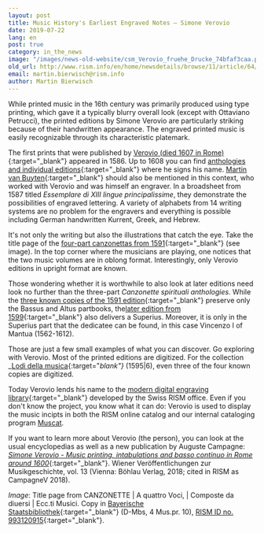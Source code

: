 ```yaml
---
layout: post
title: Music History's Earliest Engraved Notes – Simone Verovio
date: 2019-07-22
lang: en
post: true
category: in_the_news
image: "/images/news-old-website/csm_Verovio_fruehe_Drucke_74bfaf3caa.png"
old_url: http://www.rism.info/en/home/newsdetails/browse/11/article/64/music-historys-earliest-engraved-notes-simone-verovio.html
email: martin.bierwisch@rism.info
author: Martin Bierwisch
---
```


While printed music in the 16th century was primarily produced using type printing, which gave it a typically blurry overall look (except with Ottaviano Petrucci), the printed editions by Simone Verovio are particularly striking because of their handwritten appearance. The engraved printed music is easily recognizable through its characteristic platemark.

The first prints that were published by [Verovio (died 1607 in Rome)](https://opac.rism.info/search?id=pe30092268&Language=en){:target="_blank"} appeared in 1586. Up to 1608 you can find [anthologies and individual editions](https://opac.rism.info/search?View=rism&q=Verovio+simone&Language=en){:target="_blank"} where he signs his name. [Martin van Buyten](https://opac.rism.info/search?View=rism&q=Buyten+Martin&Language=en){:target="_blank"} should also be mentioned in this context, who worked with Verovio and was himself an engraver. In a broadsheet from 1587 titled _Essemplare di XIII lingue principalissime_, they demonstrate the possibilities of engraved lettering. A variety of alphabets from 14 writing systems are no problem for the engravers and everything is possible including German handwritten Kurrent, Greek, and Hebrew.

It's not only the writing but also the illustrations that catch the eye. Take the title page of the [four-part canzonettas from 1591](https://opac.rism.info/search?id=993120915&View=rism&Language=en){:target="_blank"} (see image). In the top corner where the musicians are playing, one notices that the two music volumes are in oblong format. Interestingly, only Verovio editions in upright format are known.

Those wondering whether it is worthwhile to also look at later editions need look no further than the three-part _Canzonette spirituali anthologies_. While the [three known copies of the 1591 edition](https://opac.rism.info/search?id=993120916&Language=en){:target="_blank"} preserve only the Bassus and Altus partbooks, the[later edition from 1599](https://opac.rism.info/search?id=993121081&Language=en){:target="_blank"} also delivers a Superius. Moreover, it is only in the Superius part that the dedicatee can be found, in this case Vincenzo I of Mantua (1562-1612).

Those are just a few small examples of what you can discover. Go exploring with Verovio. Most of the printed editions are digitized. For the collection _[Lodi della musica](https://opac.rism.info/search?id=993122166&View=rism&Language=en){:target="_blank"}_ (1595|6), even three of the four known copies are digitized.

Today Verovio lends his name to the [modern digital engraving library](http://www.verovio.org/index.xhtml){:target="_blank"} developed by the Swiss RISM office. Even if you don't know the project, you know what it can do: Verovio is used to display the music incipts in both the RISM online catalog and our internal cataloging program [Muscat](/community/muscat.html).

If you want to learn more about Verovio (the person), you can look at the usual encyclopedias as well as a new publication by Auguste Campagne: [_Simone Verovio - Music printing, intabulations and basso continuo in Rome around 1600_](http://www.boehlau-verlag.com/978-3-205-20506-7.html){:target="_blank"}. Wiener Veröffentlichungen zur Musikgeschichte, vol. 13 (Vienna: Böhlau Verlag, 2018; cited in RISM as CampagneV 2018).

_Image_: Title page from CANZONETTE | A quattro Voci, | Composte da diuersi | Ecc.ti Musici. Copy in [Bayerische Staatsbibliothek](http://nbn-resolving.de/urn/resolver.pl?urn=urn:nbn:de:bvb:12-bsb00074058-8){:target="_blank"} (D-Mbs, 4 Mus.pr. 10), [RISM ID no. 993120915](https://opac.rism.info/search?id=993120915&Language=en){:target="_blank"}.